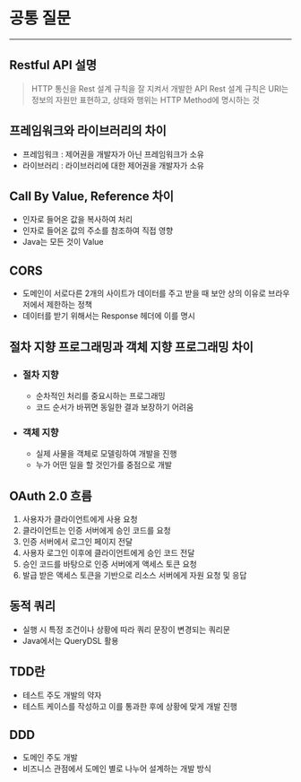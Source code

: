 # 공통 질문

---

## Restful API 설명

> HTTP 통신을 Rest 설계 규칙을 잘 지켜서 개발한 API
> Rest 설계 규칙은 URI는 정보의 자원만 표현하고, 상태와 행위는 HTTP Method에 명시하는 것

## 프레임워크와 라이브러리의 차이

- 프레임워크 : 제어권을 개발자가 아닌 프레임워크가 소유
- 라이브러리 : 라이브러리에 대한 제어권을 개발자가 소유

## Call By Value, Reference 차이

- 인자로 들어온 값을 복사하여 처리
- 인자로 들어온 값의 주소를 참조하여 직접 영향
- Java는 모든 것이 Value

## CORS

- 도메인이 서로다른 2개의 사이트가 데이터를 주고 받을 때 보안 상의 이유로 브라우저에서 제한하는 정책
- 데이터를 받기 위해서는 Response 헤더에 이를 명시

## 절차 지향 프로그래밍과 객체 지향 프로그래밍 차이

- ### 절차 지향
  - 순차적인 처리를 중요시하는 프로그래밍
  - 코드 순서가 바뀌면 동일한 결과 보장하기 어려움
- ### 객체 지향
  - 실제 사물을 객체로 모델링하여 개발을 진행
  - 누가 어떤 일을 할 것인가를 중점으로 개발

## OAuth 2.0 흐름

1. 사용자가 클라이언트에게 사용 요청
2. 클라이언트는 인증 서버에게 승인 코드를 요청
3. 인증 서버에서 로그인 페이지 전달
4. 사용자 로그인 이후에 클라이언트에게 승인 코드 전달
5. 승인 코드를 바탕으로 인증 서버에게 액세스 토큰 요청
6. 발급 받은 액세스 토큰을 기반으로 리소스 서버에게 자원 요청 및 응답

## 동적 쿼리

- 실행 시 특정 조건이나 상황에 따라 쿼리 문장이 변경되는 쿼리문
- Java에서는 QueryDSL 활용

## TDD란

- 테스트 주도 개발의 약자
- 테스트 케이스를 작성하고 이를 통과한 후에 상황에 맞게 개발 진행

## DDD

- 도메인 주도 개발
- 비즈니스 관점에서 도메인 별로 나누어 설계하는 개발 방식
